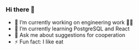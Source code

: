 ### Hi there 👋

- 🔭 I’m currently working on engineering work 🧑‍🎨
- 🌱 I’m currently learning PostgreSQL and React
- 💬 Ask me about suggestions for cooperation
- ⚡ Fun fact: I like eat

<!--
**Kry765/Kry765** is a ✨ _special_ ✨ repository because its `README.md` (this file) appears on your GitHub profile.

Here are some ideas to get you started:



-->
